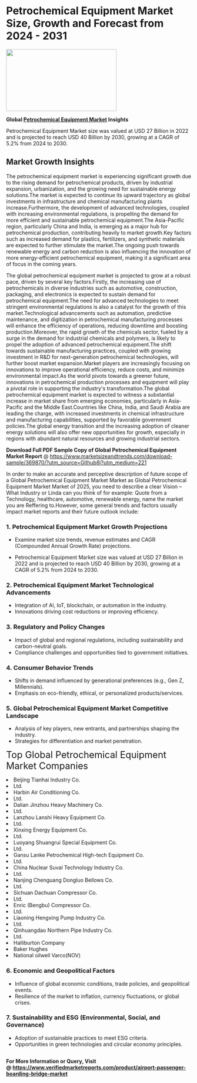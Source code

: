 <H1>Petrochemical Equipment Market Size, Growth and Forecast from 2024 - 2031</H1><img class="aligncenter size-medium wp-image-584254" src="https://thirdeyenews.in/wp-content/uploads/2024/09/Global-Market-Research-300x168.jpeg" alt="" width="300" height="168" /><p><strong>Global&nbsp;<a href="https://www.marketsizeandtrends.com/download-sample/369870/?utm_source=Github8j?utm_medium=221">Petrochemical Equipment Market</a> Insights</strong></p><p>Petrochemical Equipment Market size was valued at USD 27 Billion in 2022 and is projected to reach USD 40 Billion by 2030, growing at a CAGR of 5.2% from 2024 to 2030.</p><p><h2>Market Growth Insights</h2> <p>The petrochemical equipment market is experiencing significant growth due to the rising demand for petrochemical products, driven by industrial expansion, urbanization, and the growing need for sustainable energy solutions.The market is expected to continue its upward trajectory as global investments in infrastructure and chemical manufacturing plants increase.Furthermore, the development of advanced technologies, coupled with increasing environmental regulations, is propelling the demand for more efficient and sustainable petrochemical equipment.The Asia-Pacific region, particularly China and India, is emerging as a major hub for petrochemical production, contributing heavily to market growth.Key factors such as increased demand for plastics, fertilizers, and synthetic materials are expected to further stimulate the market.The ongoing push towards renewable energy and carbon reduction is also influencing the innovation of more energy-efficient petrochemical equipment, making it a significant area of focus in the coming years.</p> <p>The global petrochemical equipment market is projected to grow at a robust pace, driven by several key factors.Firstly, the increasing use of petrochemicals in diverse industries such as automotive, construction, packaging, and electronics is expected to sustain demand for petrochemical equipment.The need for advanced technologies to meet stringent environmental regulations is also a catalyst for the growth of this market.Technological advancements such as automation, predictive maintenance, and digitization in petrochemical manufacturing processes will enhance the efficiency of operations, reducing downtime and boosting production.Moreover, the rapid growth of the chemicals sector, fueled by a surge in the demand for industrial chemicals and polymers, is likely to propel the adoption of advanced petrochemical equipment.The shift towards sustainable manufacturing practices, coupled with growing investment in R&D for next-generation petrochemical technologies, will further boost market expansion.Market players are increasingly focusing on innovations to improve operational efficiency, reduce costs, and minimize environmental impact.As the world pivots towards a greener future, innovations in petrochemical production processes and equipment will play a pivotal role in supporting the industry's transformation.The global petrochemical equipment market is expected to witness a substantial increase in market share from emerging economies, particularly in Asia-Pacific and the Middle East.Countries like China, India, and Saudi Arabia are leading the charge, with increased investments in chemical infrastructure and manufacturing capabilities, supported by favorable government policies.The global energy transition and the increasing adoption of cleaner energy solutions will also offer new opportunities for growth, especially in regions with abundant natural resources and growing industrial sectors.</p> <p><span class=""><strong>Download Full PDF Sample Copy of Global Petrochemical Equipment Market Report</strong> @ <a href="https://www.marketsizeandtrends.com/download-sample/369870/?utm_source=Github8j?utm_medium=221" target="_blank">https://www.marketsizeandtrends.com/download-sample/369870/?utm_source=Github8j?utm_medium=221</a></span></p><p>In order to make an accurate and perceptive description of future scope of a Global&nbsp;Petrochemical Equipment Market Market as Global&nbsp;Petrochemical Equipment Market Market of 2025, you need to describe a clear Vision &ndash; What Industry or Linda can you think of for example: Quote from a Technology, healthcare, automotive, renewable energy, name the market you are Reffering to.However, some general trends and factors usually impact market reports and their future outlook include:</p><h3>1.&nbsp;<strong>Petrochemical Equipment Market Growth Projections</strong></h3><ul><li>Examine market size trends, revenue estimates and CAGR (Compounded Annual Growth Rate) projections.</li><li><p>Petrochemical Equipment Market size was valued at USD 27 Billion in 2022 and is projected to reach USD 40 Billion by 2030, growing at a CAGR of 5.2% from 2024 to 2030.</p></li></ul><h3>2.&nbsp;<strong>Petrochemical Equipment Market Technological Advancements</strong></h3><ul><li>Integration of AI, IoT, blockchain, or automation in the industry.</li><li>Innovations driving cost reductions or improving efficiency.</li></ul><h3>3.&nbsp;<strong>Regulatory and Policy Changes</strong></h3><ul><li>Impact of global and regional regulations, including sustainability and carbon-neutral goals.</li><li>Compliance challenges and opportunities tied to government initiatives.</li></ul><h3>4.&nbsp;<strong>Consumer Behavior Trends</strong></h3><ul><li>Shifts in demand influenced by generational preferences (e.g., Gen Z, Millennials).</li><li>Emphasis on eco-friendly, ethical, or personalized products/services.</li></ul><h3>5.&nbsp;<strong>Global Petrochemical Equipment Market Competitive Landscape</strong></h3><ul><li>Analysis of key players, new entrants, and partnerships shaping the industry.</li><li>Strategies for differentiation and market penetration.</li></ul><p data-pm-slice="1 1 []"><span style="color: inherit; font-family: inherit; font-size: 25px;">Top Global Petrochemical Equipment Market Companies</span></p><div class="" data-test-id=""><p><li>Beijing Tianhai Industry Co.</li><li> Ltd.</li><li> Harbin Air Conditioning Co.</li><li> Ltd.</li><li> Dalian Jinzhou Heavy Machinery Co.</li><li> Ltd.</li><li> Lanzhou Lanshi Heavy Equipment Co.</li><li> Ltd.</li><li> Xinxing Energy Equipment Co.</li><li> Ltd.</li><li> Luoyang Shuangrui Special Equipment Co.</li><li> Ltd.</li><li> Gansu Lanke Petrochemical High-tech Equipment Co.</li><li> Ltd.</li><li> China Nuclear Suval Technology Industry Co.</li><li> Ltd.</li><li> Nanjing Chenguang Dongluo Bellows Co.</li><li> Ltd.</li><li> Sichuan Dachuan Compressor Co.</li><li> Ltd.</li><li> Enric (Bengbu) Compressor Co.</li><li> Ltd.</li><li> Liaoning Hengxing Pump Industry Co.</li><li> Ltd.</li><li> Qinhuangdao Northern Pipe Industry Co.</li><li> Ltd.</li><li> Halliburton Company</li><li> Baker Hughes</li><li> National oilwell Varco(NOV)</li></p></div><h3>6.&nbsp;<strong>Economic and Geopolitical Factors</strong></h3><ul><li>Influence of global economic conditions, trade policies, and geopolitical events.</li><li>Resilience of the market to inflation, currency fluctuations, or global crises.</li></ul><h3>7.&nbsp;<strong>Sustainability and ESG (Environmental, Social, and Governance)</strong></h3><ul><li>Adoption of sustainable practices to meet ESG criteria.</li><li>Opportunities in green technologies and circular economy principles.</li></ul><h2><strong style="font-size: 14px;">For More Information or Query, Visit @&nbsp;</strong><a style="background-color: #ffffff; font-size: 14px;" href="https://www.marketsizeandtrends.com/report/petrochemical-equipment-market/" target="_blank">https://www.verifiedmarketreports.com/product/airport-passenger-boarding-bridge-market</a></h2>